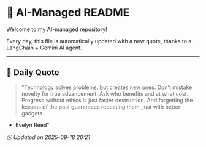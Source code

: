 # 🧠 AI-Managed README

Welcome to my AI-managed repository!

Every day, this file is automatically updated with a new quote, thanks to a LangChain + Gemini AI agent.

---

## 📅 Daily Quote

> "Technology solves problems, but creates new ones.
Don't mistake novelty for true advancement.
Ask who benefits and at what cost.
Progress without ethics is just faster destruction.
And forgetting the lessons of the past guarantees repeating them, just with better gadgets.
- Evelyn Reed"

*🕒 Updated on 2025-09-18 20:21*